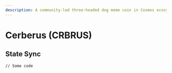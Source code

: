 ```yaml
---
description: A community-led three-headed dog meme coin in Cosmos ecosystem.
---
```


# Cerberus (CRBRUS)

## State Sync

```bash
// Some code
```
